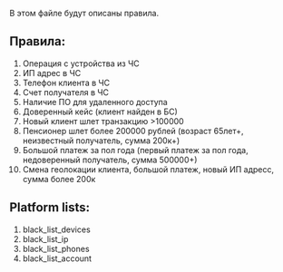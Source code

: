 В этом файле будут описаны правила.

## Правила:
1. Операция с устройства из ЧС
2. ИП адрес в ЧС
3. Телефон клиента в ЧС
4. Счет получателя в ЧС
5. Наличие ПО для удаленного доступа
6. Доверенный кейс (клиент найден в БС)
7. Новый клиент шлет транзакцию >100000
8. Пенсионер шлет более 200000 рублей (возраст 65лет+, неизвестный получатель, сумма 200к+)
9. Большой платеж за пол года (первый платеж за пол года, недоверенный получатель, сумма 500000+)
10. Смена геолокации клиента, большой платеж, новый ИП адресс, сумма более 200к

## Platform lists:
1. black_list_devices
2. black_list_ip
3. black_list_phones
4. black_list_account